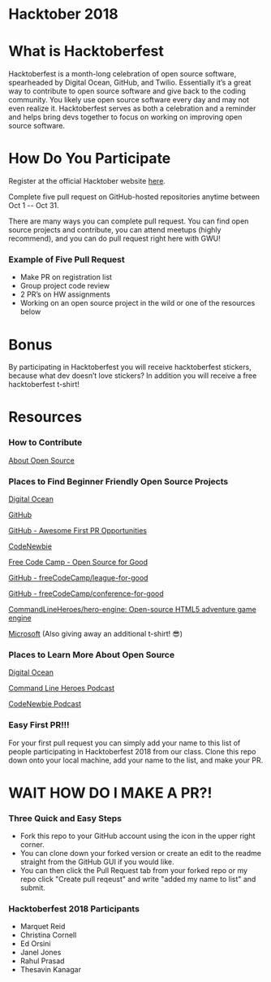 # Hacktober 2018

# What is Hacktoberfest
Hacktoberfest is a month-long celebration of open source software, spearheaded by Digital Ocean, GitHub, and Twilio. Essentially it’s a great way to contribute to open source software and give back to the coding community. You likely use open source software every day and may not even realize it. Hacktoberfest serves as both a celebration and a reminder and helps bring devs together to focus on working on improving open source software.

# How Do You Participate
Register at the official Hacktober website <a href="https://hacktoberfest.digitalocean.com/" target="blank_">here</a>.

Complete five pull request on GitHub-hosted repositories anytime between Oct 1 -- Oct 31.

There are many ways you can complete pull request. You can find open source projects and contribute, you can attend meetups (highly recommend), and you can do pull request right here with GWU!  

### Example of Five Pull Request
* Make PR on registration list
* Group project code review
* 2 PR’s on HW assignments
* Working on an open source project in the wild or one of the resources below

# Bonus
By participating in Hacktoberfest you will receive hacktoberfest stickers, because what dev doesn’t love stickers? In addition you will receive a free hacktoberfest t-shirt!

# Resources

### How to Contribute

<a href="https://opensource.guide/how-to-contribute/" target="blank_">About Open Source</a>

### Places to Find Beginner Friendly Open Source Projects

<a href="https://hacktoberfest.digitalocean.com/#projects" target="blank_">Digital Ocean</a>

<a href="https://help.github.com/articles/finding-open-source-projects-on-github/" target="blank_">GitHub</a>

<a href="https://github.com/MunGell/awesome-for-beginners" target="blank_">GitHub - Awesome First PR Opportunities</a>

<a href="https://www.codenewbie.org/" target="blank_">CodeNewbie</a>

<a href="https://www.freecodecamp.org/nonprofits/" target="blank_">Free Code Camp - Open Source for Good</a>

<a href="https://github.com/freeCodeCamp/league-for-good" target="blank_"></a>

<a href="https://github.com/freeCodeCamp/league-for-good" target="blank_">GitHub - freeCodeCamp/league-for-good</a>

<a href="https://github.com/freeCodeCamp/conference-for-good" target="blank_">GitHub - freeCodeCamp/conference-for-good</a>

<a href="https://github.com/CommandLineHeroes/hero-engine" target="blank_">CommandLineHeroes/hero-engine: Open-source HTML5 adventure game engine</a>

<a href="https://opensource.microsoft.com/" target="blank_">Microsoft</a> (Also giving away an additional t-shirt! 😎)

### Places to Learn More About Open Source
<a href="https://hacktoberfest.digitalocean.com/" target="blank_">Digital Ocean</a>

<a href="https://www.redhat.com/en/command-line-heroes" target="blank_">Command Line Heroes Podcast</a>

<a href="https://www.codenewbie.org/podcast" target="blank_">CodeNewbie Podcast</a>


### Easy First PR!!!
For your first pull request you can simply add your name to this list of people participating in Hacktoberfest 2018 from our class. Clone this repo down onto your local machine, add your name to the list, and make your PR.

# WAIT HOW DO I MAKE A PR?!

### Three Quick and Easy Steps

* Fork this repo to your GitHub account using the icon in the upper right corner.
* You can clone down your forked version or create an edit to the readme straight from the GitHub GUI if you would like.
* You can then click the Pull Request tab from your forked repo or my repo click "Create pull reqeust" and write "added my name to list" and submit.

### Hacktoberfest 2018 Participants
* Marquet Reid
* Christina Cornell
* Ed Orsini
* Janel Jones
* Rahul Prasad
* Thesavin Kanagar

